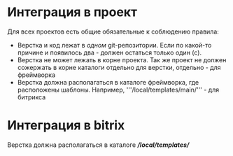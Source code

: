 Интеграция в проект
===================

Для всех проектов есть общие обязательные к соблюдению правила: 
- Верстка и код лежат в *одном* git-репозитории. Если по какой-то причине и появилось два - должен остаться только один (с).
- Верстка не может лежать в корне проекта. Так же проект не должен сожержать в корне каталоги отдельно для верстки, отдельно - для фреймворка
- Верстка должна располагаться в каталоге фреймворка, где расположены шаблоны. Например, '''/local/templates/main/''' - для битрикса

Интеграция в bitrix
===================

Верстка должна располагаться в каталоге ***/local/templates/<template name>/markup***.
  * Если у сайта всего один шаблон, то верстка должна располагаться в каталоге этого шаблона. Таким образом, стандартный шаблон битрикс будет содержать дополнительный каталог ***markup***.
  * Если у сайта должно быть несколько шаблонов. использующих одни и те же файлы верстки, то: 
    - Создается служебный шаблон ***shared***
    - В него помещается верстка. Таким образом, шаблон ***shared*** - это аналог каталога ***markup*** внутри обычного шалона.
    - Создаются прочие необходимые шаблоны
    - В них создаётся симлинк на каталог ***shared***: ```sh ln -s ../shared markup```. Таким образом, внутри каждого шаблона появляется каталог markup с общей версткой. 
    - Симлинки должны быть прописаны в .gitignore
  * В процессе интеграции верстки необходимо ссылаться на файлы в каталоге ***markup/build*** - здесь лежит собранная верстка. Нельзя ссылаться на ресурсы, расположенные вне этого каталога. 

Использование данного подхода даёт следующие преимущества: 
- Верстка тесто связана с шаблоном, не нужно её искать по проекту или даже по проектам
- При изменениях в JS и CSS файлах нет необходимости осуществлять их ручной перенос, т.к. в шаблоне автоматически подключаются самые свежие версии из каталога сборки верстки
- Верстальщик может без проблем вносить правки в уже интегрированную в CMS верстку: изменения в CSS и JS сразу подхватятся без дополнительной интеграции